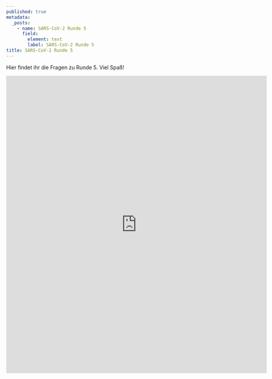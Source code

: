 ```yaml
---
published: true
metadata:
  _posts:
    - name: SARS-CoV-2 Runde 5
      field:
        element: text
        label: SARS-CoV-2 Runde 5
title: SARS-CoV-2 Runde 5
---
```


Hier findet ihr die Fragen zu Runde 5. Viel Spaß!

<iframe src="https://forms.gle/r5gKjNicKvDCHXoj9" width="700" height="800" frameborder="0" marginheight="0" marginwidth="10"></iframe>
